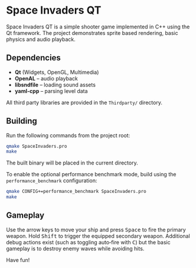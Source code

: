 # Space Invaders QT

Space Invaders QT is a simple shooter game implemented in C++ using the Qt framework. The project demonstrates sprite based rendering, basic physics and audio playback.

## Dependencies

- **Qt** (Widgets, OpenGL, Multimedia)
- **OpenAL** – audio playback
- **libsndfile** – loading sound assets
- **yaml-cpp** – parsing level data

All third party libraries are provided in the `Thirdparty/` directory.

## Building

Run the following commands from the project root:

```bash
qmake SpaceInvaders.pro
make
```

The built binary will be placed in the current directory.

To enable the optional performance benchmark mode, build using the
`performance_benchmark` configuration:

```bash
qmake CONFIG+=performance_benchmark SpaceInvaders.pro
make
```

## Gameplay

Use the arrow keys to move your ship and press <kbd>Space</kbd> to fire the primary weapon. Hold <kbd>Shift</kbd> to trigger the equipped secondary weapon. Additional debug actions exist (such as toggling auto‑fire with <kbd>C</kbd>) but the basic gameplay is to destroy enemy waves while avoiding hits.

Have fun!

